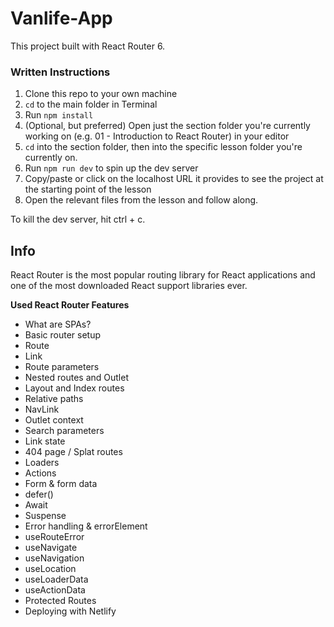 
# Vanlife-App
This project built with React Router 6.


### Written Instructions
1. Clone this repo to your own machine
2. `cd` to the main folder in Terminal
3. Run `npm install`
4. (Optional, but preferred) Open just the section folder you're currently working on (e.g. 01 - Introduction to React Router) in your editor
5. `cd` into the section folder, then into the specific lesson folder you're currently on.
6. Run `npm run dev` to spin up the dev server
7. Copy/paste or click on the localhost URL it provides to see the project at the starting point of the lesson
8. Open the relevant files from the lesson and follow along.

To kill the dev server, hit ctrl + c.


## Info
React Router is the most popular routing library for React applications and one of the most downloaded React support libraries ever.

**Used React Router Features**

- What are SPAs?
- Basic router setup
- Route
- Link
- Route parameters
- Nested routes and Outlet
- Layout and Index routes
- Relative paths
- NavLink
- Outlet context
- Search parameters
- Link state
- 404 page / Splat routes
- Loaders
- Actions
- Form & form data
- defer()
- Await
- Suspense
- Error handling & errorElement
- useRouteError
- useNavigate
- useNavigation
- useLocation
- useLoaderData
- useActionData
- Protected Routes
- Deploying with Netlify
